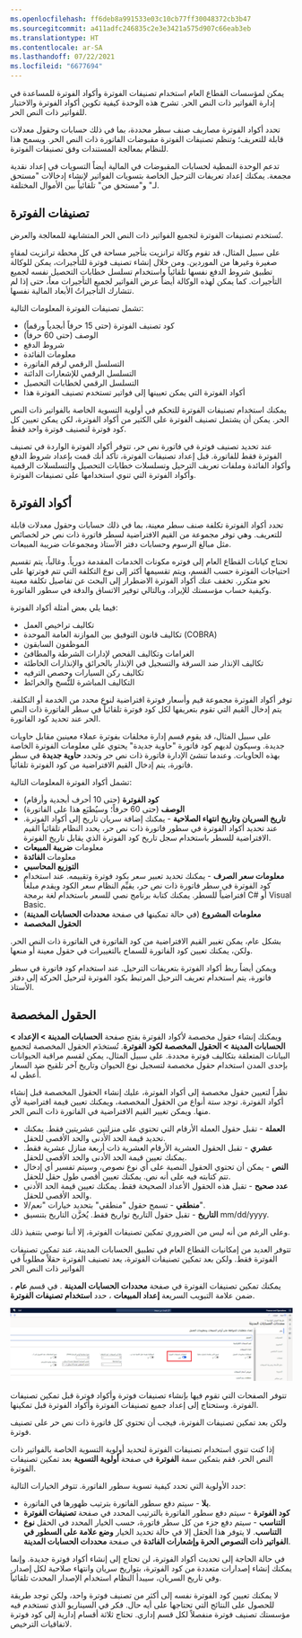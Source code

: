 ```yaml
---
ms.openlocfilehash: ff6deb8a991533e03c10cb77ff30048372cb3b47
ms.sourcegitcommit: a411adfc246835c2e3e3421a575d907c66eab3eb
ms.translationtype: HT
ms.contentlocale: ar-SA
ms.lasthandoff: 07/22/2021
ms.locfileid: "6677694"
---
```

يمكن لمؤسسات القطاع العام استخدام تصنيفات الفوترة وأكواد الفوترة للمساعدة في إدارة الفواتير ذات النص الحر. تشرح هذه الوحدة كيفية تكوين أكواد الفوترة والاختبار للفواتير ذات النص الحر.

تحدد أكواد الفوترة مصاريف صنف سطر محددة، بما في ذلك حسابات وحقول معدلات قابلة للتعريف؛ وتنظم تصنيفات الفوترة مقبوضات الفاتورة ذات النص الحر. ويسمح هذا للنظام بمعالجة المستندات وفق تصنيفات الفوترة.

تدعم الوحدة النمطية لحسابات المقبوضات في المالية أيضاً التسويات في إعداد نقدية مجمعة. يمكنك إعداد تعريفات الترحيل الخاصة بتسويات الفواتير لإنشاء إدخالات "مستحق لـ" و"مستحق من" تلقائياً بين الأموال المختلفة.

## <a name="billing-classifications"></a>تصنيفات الفوترة

تُستخدم تصنيفات الفوترة لتجميع الفواتير ذات النص الحر المتشابهة للمعالجة والعرض.

على سبيل المثال، قد تقوم وكالة ترانزيت بتأجير مساحة في كل محطة ترانزيت لمقاهٍ صغيرة وغيرها من الموردين. ومن خلال إنشاء تصنيف فوترة للتأجيرات، يمكن للوكالة تطبيق شروط الدفع نفسها تلقائياً واستخدام تسلسل خطابات التحصيل نفسه لجميع التأجيرات. كما يمكن لهذه الوكالة أيضاً عرض الفواتير لجميع التأجيرات معاً، حتى إذا لم تتشارك التأجيراتُ الأبعاد المالية نفسها.

تشمل تصنيفات الفوترة المعلومات التالية:

-   كود تصنيف الفوترة (حتى 15 حرفاً أبجدياً ورقماً)
-   الوصف (حتى 60 حرفاً)
-   شروط الدفع
-   معلومات الفائدة
-   التسلسل الرقمي لرقم الفاتورة
-   التسلسل الرقمي للإشعارات الدائنة
-   التسلسل الرقمي لخطابات التحصيل
-   أكواد الفوترة التي يمكن تعيينها إلى فواتير تستخدم تصنيف الفوترة هذا

يمكنك استخدام تصنيفات الفوترة للتحكم في أولوية التسوية الخاصة بالفواتير ذات النص الحر. يمكن أن يشتمل تصنيف الفوترة على الكثير من أكواد الفوترة، لكن يمكن تعيين كل كود فوترة لتصنيف فوترة واحد فقط.

عند تحديد تصنيف فوترة في فاتورة نص حر، تتوفر أكواد الفوترة الواردة في تصنيف الفوترة فقط للفاتورة. قبل إعداد تصنيفات الفوترة، تأكد أنك قمت بإعداد شروط الدفع وأكواد الفائدة وملفات تعريف الترحيل وتسلسلات خطابات التحصيل والتسلسلات الرقمية وأكواد الفوترة التي تنوي استخدامها على تصنيفات الفوترة.

## <a name="billing-codes"></a>أكواد الفوترة

تحدد أكواد الفوترة تكلفة صنف سطر معينة، بما في ذلك حسابات وحقول معدلات قابلة للتعريف. وهي توفر مجموعة من القيم الافتراضية لسطر فاتورة ذات نص حر لخصائص مثل مبالغ الرسوم وحسابات دفتر الأستاذ ومجموعات ضريبة المبيعات.

تحتاج كيانات القطاع العام إلى فوتره مكونات الخدمات المقدمة دورياً. وغالباً، يتم تقسيم احتياجات الفوترة حسب القسم، ويتم تقسيمها أكثر إلى نوع التكلفة التي تتم فوترتها على نحو متكرر. تخفف عنك أكواد الفوترة الاضطرار إلى البحث عن تفاصيل تكلفة معينة وكيفية حساب مؤسستك للإيراد، وبالتالي توفير الاتساق والدقة في سطور الفاتورة.

فيما يلي بعض أمثلة أكواد الفوترة:

-   تكاليف تراخيص العمل
-   تكاليف قانون التوفيق بين الموازنة العامة الموحدة (COBRA)
-   الموظفون السابقون
-   الغرامات وتكاليف الفحص لإدارات الشرطة والمطافئ
-   تكاليف الإنذار ضد السرقة والتسجيل في الإنذار بالحرائق والإنذارات الخاطئة
-   تكاليف ركن السيارات وحصص الترفيه
-   التكاليف المباشرة للنُّسخ والخرائط

توفر أكواد الفوترة مجموعة قيم وأسعار فوترة افتراضية لنوع محدد من الخدمة أو التكلفة. يتم إدخال القيم التي تقوم بتعريفها لكل كود فوترة تلقائياً في سطر الفاتورة ذات النص الحر عند تحديد كود الفاتورة.

على سبيل المثال، قد يقوم قسم إدارة مخلفات بفوترة عملاء معينين مقابل حاويات جديدة. وسيكون لديهم كود فاتورة "حاوية جديدة" يحتوي على معلومات الفوترة الخاصة بهذه الحاويات. وعندما تنشئ الإدارة فاتورة ذات نص حر وتحدد **حاوية جديدة** في سطر فاتورة، يتم إدخال القيم الافتراضية من كود الفوترة تلقائياً.

تشمل أكواد الفوترة المعلومات التالية:

-   **كود الفوترة** (حتى 10 أحرف أبجدية وأرقام)
-   **الوصف** (حتى 60 حرفاً؛ وسيُطبَع هذا على الفاتورة)
-   **تاريخ السريان وتاريخ انتهاء الصلاحية** - يمكنك إضافة سريان تاريخ إلى أكواد الفوترة. عند تحديد أكواد الفوترة في سطور فاتورة ذات نص حر، يحدد النظام تلقائياً القيم الافتراضية للسطر باستخدام سجل تاريخ كود الفوترة الذي يقابل تاريخ الفوترة.
-   معلومات **ضريبة المبيعات**
-   معلومات **الفائدة**
-   **التوزيع المحاسبي**
-   **معلومات سعر الصرف** - يمكنك تحديد تعبير سعر بكود فوترة وتقييمه. عند استخدام كود الفوترة في سطر فاتورة ذات نص حر، يقيِّم النظام سعر الكود ويقدم مبلغاً افتراضياً للسطر. يمكنك كتابة برنامج نصي للسعر باستخدام لغة برمجة C# أو Visual Basic.
-   **معلومات المشروع** (في حالة تمكينها في صفحة **‏‏محددات الحسابات المدينة**)
-   **الحقول** **المخصصة**

بشكل عام، يمكن تغيير القيم الافتراضية من كود الفاتورة في الفاتورة ذات النص الحر. ولكن، يمكنك تعيين كود الفاتورة للسماح بالتغييرات في حقول معينة أو منعها. 

ويمكن أيضاً ربط أكواد الفوترة بتعريفات الترحيل. عند استخدام كود فاتورة في سطر فاتورة، يتم استخدام تعريف الترحيل المرتبط بكود الفوترة لترحيل الحركة إلى دفتر الأستاذ.

## <a name="custom-fields"></a>الحقول المخصصة

ويمكنك إنشاء حقول مخصصة لأكواد الفوترة بفتح صفحة **الحسابات المدينة > الإعداد > الحسابات المدينة > الحقول المخصصة لكود الفوترة**. تُستخدَم الحقول المخصصة لتجميع البيانات المتعلقة بتكاليف فوترة محددة. على سبيل المثال، يمكن لقسم مراقبة الحيوانات بإحدى المدن استخدام حقول مخصصة لتسجيل نوع الحيوان وتاريخ آخر تلقيح ضد السعار أُعطي له.

نظراً لتعيين حقول مخصصة إلى أكواد الفوترة، عليك إنشاء الحقول المخصصة قبل إنشاء أكواد الفوترة. توجد ستة أنواع من الحقول المخصصة، ويمكنك تعيين قيمة افتراضية لأي منها. ويمكن تغيير القيم الافتراضية في الفاتورة ذات النص الحر.

-   **العملة** - تقبل حقول العملة الأرقام التي تحتوي على منزلتين عشريتين فقط. يمكنك تحديد قيمة الحد الأدنى والحد الأقصى للحقل.
-   **عشري** - تقبل الحقول العشرية الأرقام العشرية ذات أربعة منازل عشرية فقط. يمكنك تعيين قيمة الحد الأدنى والحد الأقصى للحقل.
-   **النص** - يمكن أن تحتوي الحقول النصية على أي نوع نصوص، وسيتم تفسير أي إدخال تتم كتابته فيه على أنه نص. يمكنك تعيين أقصى طول حقل للحقل.
-   **عدد صحيح** - تقبل هذه الحقول الأعداد الصحيحة فقط. يمكنك تعيين قيمة الحد الأدنى والحد الأقصى للحقل.
-   **منطقي** - تسمح حقول "منطقي" بتحديد خيارات "نعم/لا".
-   **التاريخ** - تقبل حقول التاريخ تواريخ فقط. يُخزَّن التاريخ بتنسيق mm/dd/yyyy.

وعلى الرغم من أنه ليس من الضروري تمكين تصنيفات الفوترة، إلا أننا نوصي بتنفيذ ذلك.

تتوفر العديد من إمكانيات القطاع العام في تطبيق الحسابات المدينة، عند تمكين تصنيفات الفوترة فقط. ولكن بعد تمكين تصنيفات الفوترة، يعد تصنيف الفوترة حقلاً مطلوباً في الفواتير ذات النص الحر


يمكنك تمكين تصنيفات الفوترة في صفحة **محددات الحسابات المدينة** . في قسم **عام** ، ضمن علامة التبويب السريعة **إعداد المبيعات** ، حدد **استخدام تصنيفات الفوترة**.

![لقطة شاشة لصفحة محددات الحسابات المدينة، مع تمييز خيار "تمكين تصنيفات الفوترة".](../media/Enablebillingclassifications.png)


تتوفر الصفحات التي تقوم فيها بإنشاء تصنيفات فوترة وأكواد فوترة قبل تمكين تصنيفات الفوترة. وستحتاج إلى إعداد جميع تصنيفات الفوترة وأكواد الفوترة قبل تمكينها.


ولكن بعد تمكين تصنيفات الفوترة، فيجب أن تحتوي كل فاتورة ذات نص حر على تصنيف فوترة. 

إذا كنت تنوي استخدام تصنيفات الفوترة لتحديد أولوية التسوية الخاصة بالفواتير ذات النص الحر، فقم بتمكين سمة **الفوترة** في صفحة **أولوية التسوية** بعد تمكين تصنيفات الفوترة.

حدد الأولوية التي تحدد كيفية تسوية سطور الفاتورة.
تتوفر الخيارات التالية:

-   **بلا** - سيتم دفع سطور الفاتورة بترتيب ظهورها في الفاتورة.
-   **كود الفوترة** - سيتم دفع سطور الفاتورة بالترتيب المحدد في صفحة **تصنيفات الفوترة**
-   **التناسب** - سيتم دفع جزء من كل سطر فاتورة، حسب الخيار المحدد في الحقل **نوع التناسب**. لا يتوفر هذا الحقل إلا في حالة تحديد الخيار **وضع علامة على السطور في الفواتير ذات النصوص الحرة وإشعارات الفائدة** في صفحة **محددات الحسابات المدينة**.

في حالة الحاجة إلى تحديث أكواد الفوترة، لن تحتاج إلى إنشاء أكواد فوترة جديدة. وإنما يمكنك إنشاء إصدارات متعددة من كود الفوترة، بتواريخ سريان وانتهاء صلاحية لكل إصدار. وفي تاريخ السريان، سيبدأ النظام استخدام الإصدار المحدث تلقائياً.

لا يمكنك تعيين كود الفوترة نفسه إلى أكثر من تصنيف فوترة واحد، ولكن توجد طريقة للحصول على النتائج التي تحتاجها على أيه حال.
فكر في السيناريو الذي تستخدم فيه مؤسستك تصنيف فوترة منفصلاً لكل قسم إداري. تحتاج ثلاثة أقسام إدارية إلى كود فوترة لاتفاقيات الترخيص.
